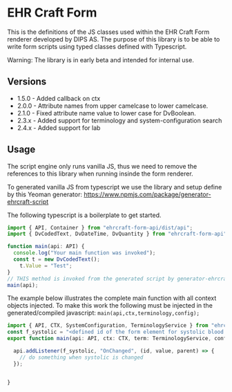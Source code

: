 # EHR Craft Form

This is the definitions of the JS classes used within the EHR Craft Form renderer developed by DIPS AS. The purpose of this library is to be able to write form scripts using typed classes defined with Typescript.

Warning: The library is in early beta and intended for internal use.

## Versions

* 1.5.0 - Added callback on ctx
* 2.0.0 - Attribute names from upper camelcase to lower camelcase. 
* 2.1.0 - Fixed attribute name value to lower case for DvBoolean.
* 2.3.x - Added support for terminology and system-configuration search
* 2.4.x - Added support for lab 

## Usage

The script engine only runs vanilla JS, thus we need to remove the references to this library when running insinde the form renderer.

To generated vanilla JS from typescript we use the library and setup define by this Yeoman generator: https://www.npmjs.com/package/generator-ehrcraft-script 

The following typescript is a boilerplate to get started.

```typescript
import { API, Container } from "ehrcraft-form-api/dist/api";
import { DvCodedText, DvDateTime, DvQuantity } from "ehrcraft-form-api";

function main(api: API) {
  console.log("Your main function was invoked");
  const t = new DvCodedText();
    t.Value = "Test";
}
// THIS method is invoked from the generated script by generator-ehrcraft-script 
main(api);

```

The example below illustrates the complete main function with all context objects injected. To make this work the following must be injected in the generated/compiled javascript: ```main(api,ctx,terminology,config);```
```typescript 
import { API, CTX, SystemConfiguration, TerminologyService } from "ehrcraft-form-api";
const f_systolic = "<defined id of the form element for systolic blood pressure>";
export function main(api: API, ctx: CTX, term: TerminologyService, conf: SystemConfiguration){

  api.addListener(f_systolic, "OnChanged", (id, value, parent) => {
    // do something when systolic is changed 
  });


}

```
